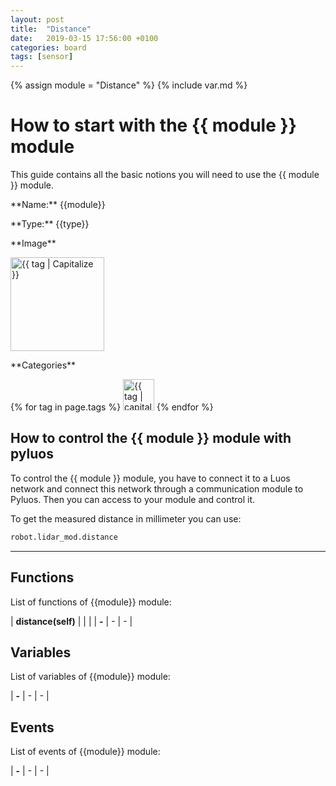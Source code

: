 ```yaml
---
layout: post
title:  "Distance"
date:   2019-03-15 17:56:00 +0100
categories: board
tags: [sensor]
---
```

{% assign module = "Distance" %}
{% include var.md %}

# How to start with the {{ module }} module

This guide contains all the basic notions you will need to use the {{ module }} module.

<div class="sheet" markdown="1">
<p class="sheet-title" markdown="1">**Name:** {{module}}</p>
<p class="sheet-title" markdown="1">**Type:** {{type}}</p>
<p class="sheet-title" markdown="1">**Image**</p>
<p class="indent" markdown="1"><img height="150" src="/assets/img/{{ module | downcase }}-module.png" alt="{{ tag | Capitalize }}"></p>
<p class="sheet-title" markdown="1">**Categories**</p>
<p class="indent" markdown="1">
{% for tag in page.tags %}
  <a href="{{ "/" | absolute_url }}tags.html"><img height="50" src="/assets/img/sticker-{{ tag }}.png" alt="{{ tag | capitalize }}"></a>
{% endfor %}
</p>
</div>

## How to control the {{ module }} module with pyluos

To control the {{ module }} module, you have to connect it to a Luos network and connect this network through a communication module to Pyluos.
Then you can access to your module and control it.

To get the measured distance in millimeter you can use:

```python
robot.lidar_mod.distance
```

----

## Functions
List of functions of {{module}} module:

| **distance(self)** |  |  |
| **-** | - | - |

## Variables
List of variables of {{module}} module:

| **-** | - | - |

## Events
List of events of {{module}} module:

| **-** | - | - |
